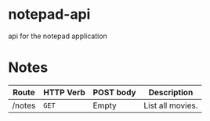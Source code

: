 # notepad-api
api for the notepad application


# Notes

| Route | HTTP Verb	 | POST body	 | Description	 |
| --- | --- | --- | --- |
| /notes | `GET` | Empty | List all movies. |


